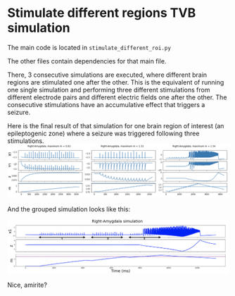 # Stimulate different regions TVB simulation

The main code is located in `stimulate_different_roi.py` 

The other files contain dependencies for that main file.

There, 3 consecutive simulations are executed, where different brain regions are stimulated one after the other. This is the equivalent of running one single simulation and performing three different stimulations from different electrode pairs and different electric fields one after the other. The consecutive stimulations have an accumulative effect that triggers a seizure. 

Here is the final result of that simulation for one brain region of interest (an epileptogenic zone) where a seizure was triggered following three stimulations.
![Simulation result for one brain region of interest](img/simulation_outcome.png)

And the grouped simulation looks like this: 

![Simulation result for one brain region of interest](img/simulation_outcome_grouped.png)

Nice, amirite? 
